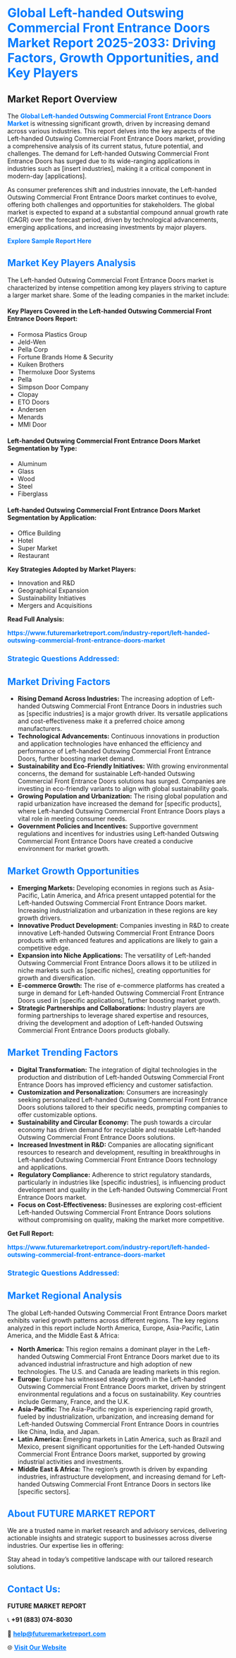 <h1 style="color: #007BFF;">Global Left-handed Outswing Commercial Front Entrance Doors Market Report 2025-2033: Driving Factors, Growth Opportunities, and Key Players</h1>

<section id="overview">
<h2>Market Report Overview</h2>
<p>The <a href="https://www.futuremarketreport.com/industry-report/left-handed-outswing-commercial-front-entrance-doors-market" style="color: #007BFF; text-decoration: none;"><strong>Global Left-handed Outswing Commercial Front Entrance Doors Market</strong></a> is witnessing significant growth, driven by increasing demand across various industries. This report delves into the key aspects of the Left-handed Outswing Commercial Front Entrance Doors market, providing a comprehensive analysis of its current status, future potential, and challenges. The demand for Left-handed Outswing Commercial Front Entrance Doors has surged due to its wide-ranging applications in industries such as [insert industries], making it a critical component in modern-day [applications].</p>
<p>As consumer preferences shift and industries innovate, the Left-handed Outswing Commercial Front Entrance Doors market continues to evolve, offering both challenges and opportunities for stakeholders. The global market is expected to expand at a substantial compound annual growth rate (CAGR) over the forecast period, driven by technological advancements, emerging applications, and increasing investments by major players.</p>
</section>

<section id="overview">
<p><a href="https://www.futuremarketreport.com/request-sample/reportId=31878" style="color: #007BFF; text-decoration: none;"><strong>Explore Sample Report Here</strong></a></p>
</section>

<section id="key-players">
<h2 style="color: #007BFF;">Market Key Players Analysis</h2>
<p>The Left-handed Outswing Commercial Front Entrance Doors market is characterized by intense competition among key players striving to capture a larger market share. Some of the leading companies in the market include:</p>
<h4>Key Players Covered in the Left-handed Outswing Commercial Front Entrance Doors Report:</h4>
<ul><li>Formosa Plastics Group</li><li>Jeld-Wen</li><li>Pella Corp</li><li>Fortune Brands Home &amp; Security</li><li>Kuiken Brothers</li><li>Thermoluxe Door Systems</li><li>Pella</li><li>Simpson Door Company</li><li>Clopay</li><li>ETO Doors</li><li>Andersen</li><li>Menards</li><li>MMI Door</li></ul>
<h4>Left-handed Outswing Commercial Front Entrance Doors Market Segmentation by Type:</h4>
<ul><li>Aluminum</li><li>Glass</li><li>Wood</li><li>Steel</li><li>Fiberglass</li></ul>

<h4>Left-handed Outswing Commercial Front Entrance Doors Market Segmentation by Application:</h4>
<ul><li>Office Building</li><li>Hotel</li><li>Super Market</li><li>Restaurant</li></ul>
<p><strong>Key Strategies Adopted by Market Players:</strong></p>
<ul>
<li>Innovation and R&D</li>
<li>Geographical Expansion</li>
<li>Sustainability Initiatives</li>
<li>Mergers and Acquisitions</li>
</ul>
</section>

<section>
<p><strong>Read Full Analysis: </strong></p><a href="https://www.futuremarketreport.com/industry-report/left-handed-outswing-commercial-front-entrance-doors-market" style="color: #007BFF; text-decoration: none;"><strong>https://www.futuremarketreport.com/industry-report/left-handed-outswing-commercial-front-entrance-doors-market</strong></a>
<h3 style="color: #007BFF;">Strategic Questions Addressed:</h3>
</section>

<section id="driving-factors">
<h2 style="color: #007BFF;">Market Driving Factors</h2>
<ul>
<li><strong>Rising Demand Across Industries:</strong> The increasing adoption of Left-handed Outswing Commercial Front Entrance Doors in industries such as [specific industries] is a major growth driver. Its versatile applications and cost-effectiveness make it a preferred choice among manufacturers.</li>
<li><strong>Technological Advancements:</strong> Continuous innovations in production and application technologies have enhanced the efficiency and performance of Left-handed Outswing Commercial Front Entrance Doors, further boosting market demand.</li>
<li><strong>Sustainability and Eco-Friendly Initiatives:</strong> With growing environmental concerns, the demand for sustainable Left-handed Outswing Commercial Front Entrance Doors solutions has surged. Companies are investing in eco-friendly variants to align with global sustainability goals.</li>
<li><strong>Growing Population and Urbanization:</strong> The rising global population and rapid urbanization have increased the demand for [specific products], where Left-handed Outswing Commercial Front Entrance Doors plays a vital role in meeting consumer needs.</li>
<li><strong>Government Policies and Incentives:</strong> Supportive government regulations and incentives for industries using Left-handed Outswing Commercial Front Entrance Doors have created a conducive environment for market growth.</li>
</ul>
</section>

<section id="growth-opportunities">
<h2 style="color: #007BFF;">Market Growth Opportunities</h2>
<ul>
<li><strong>Emerging Markets:</strong> Developing economies in regions such as Asia-Pacific, Latin America, and Africa present untapped potential for the Left-handed Outswing Commercial Front Entrance Doors market. Increasing industrialization and urbanization in these regions are key growth drivers.</li>
<li><strong>Innovative Product Development:</strong> Companies investing in R&D to create innovative Left-handed Outswing Commercial Front Entrance Doors products with enhanced features and applications are likely to gain a competitive edge.</li>
<li><strong>Expansion into Niche Applications:</strong> The versatility of Left-handed Outswing Commercial Front Entrance Doors allows it to be utilized in niche markets such as [specific niches], creating opportunities for growth and diversification.</li>
<li><strong>E-commerce Growth:</strong> The rise of e-commerce platforms has created a surge in demand for Left-handed Outswing Commercial Front Entrance Doors used in [specific applications], further boosting market growth.</li>
<li><strong>Strategic Partnerships and Collaborations:</strong> Industry players are forming partnerships to leverage shared expertise and resources, driving the development and adoption of Left-handed Outswing Commercial Front Entrance Doors products globally.</li>
</ul>
</section>

<section id="trending-factors">
<h2 style="color: #007BFF;">Market Trending Factors</h2>
<ul>
<li><strong>Digital Transformation:</strong> The integration of digital technologies in the production and distribution of Left-handed Outswing Commercial Front Entrance Doors has improved efficiency and customer satisfaction.</li>
<li><strong>Customization and Personalization:</strong> Consumers are increasingly seeking personalized Left-handed Outswing Commercial Front Entrance Doors solutions tailored to their specific needs, prompting companies to offer customizable options.</li>
<li><strong>Sustainability and Circular Economy:</strong> The push towards a circular economy has driven demand for recyclable and reusable Left-handed Outswing Commercial Front Entrance Doors solutions.</li>
<li><strong>Increased Investment in R&D:</strong> Companies are allocating significant resources to research and development, resulting in breakthroughs in Left-handed Outswing Commercial Front Entrance Doors technology and applications.</li>
<li><strong>Regulatory Compliance:</strong> Adherence to strict regulatory standards, particularly in industries like [specific industries], is influencing product development and quality in the Left-handed Outswing Commercial Front Entrance Doors market.</li>
<li><strong>Focus on Cost-Effectiveness:</strong> Businesses are exploring cost-efficient Left-handed Outswing Commercial Front Entrance Doors solutions without compromising on quality, making the market more competitive.</li>
</ul>
</section>

<section>
<p><strong>Get Full Report: </strong></p><a href="https://www.futuremarketreport.com/industry-report/left-handed-outswing-commercial-front-entrance-doors-market" style="color: #007BFF; text-decoration: none;"><strong>https://www.futuremarketreport.com/industry-report/left-handed-outswing-commercial-front-entrance-doors-market</strong></a>
<h3 style="color: #007BFF;">Strategic Questions Addressed:</h3>
</section>


<section id="regional-analysis">
<h2 style="color: #007BFF;">Market Regional Analysis</h2>
<p>The global Left-handed Outswing Commercial Front Entrance Doors market exhibits varied growth patterns across different regions. The key regions analyzed in this report include North America, Europe, Asia-Pacific, Latin America, and the Middle East & Africa:</p>
<ul>
<li><strong>North America:</strong> This region remains a dominant player in the Left-handed Outswing Commercial Front Entrance Doors market due to its advanced industrial infrastructure and high adoption of new technologies. The U.S. and Canada are leading markets in this region.</li>
<li><strong>Europe:</strong> Europe has witnessed steady growth in the Left-handed Outswing Commercial Front Entrance Doors market, driven by stringent environmental regulations and a focus on sustainability. Key countries include Germany, France, and the U.K.</li>
<li><strong>Asia-Pacific:</strong> The Asia-Pacific region is experiencing rapid growth, fueled by industrialization, urbanization, and increasing demand for Left-handed Outswing Commercial Front Entrance Doors in countries like China, India, and Japan.</li>
<li><strong>Latin America:</strong> Emerging markets in Latin America, such as Brazil and Mexico, present significant opportunities for the Left-handed Outswing Commercial Front Entrance Doors market, supported by growing industrial activities and investments.</li>
<li><strong>Middle East & Africa:</strong> The region’s growth is driven by expanding industries, infrastructure development, and increasing demand for Left-handed Outswing Commercial Front Entrance Doors in sectors like [specific sectors].</li>
</ul>
</section>

<footer>
<h2 style="color: #007BFF;">About FUTURE MARKET REPORT</h2>
<p>We are a trusted name in market research and advisory services, delivering actionable insights and strategic support to businesses across diverse industries. Our expertise lies in offering:</p>

<p>Stay ahead in today’s competitive landscape with our tailored research solutions.</p>

<h2 style="color: #007BFF;">Contact Us:</h2>
<p><strong>FUTURE MARKET REPORT</strong></p>
<p>📞 <strong>+91 (883) 074-8030</strong></p>
<p>📧 <strong><a href="mailto:help@futuremarketreport.com" style="color: #007BFF;">help@futuremarketreport.com</a></strong></p>
<p>🌐 <strong><a href="https://www.futuremarketreport.com/" style="color: #007BFF;">Visit Our Website</a></strong></p>
</footer>